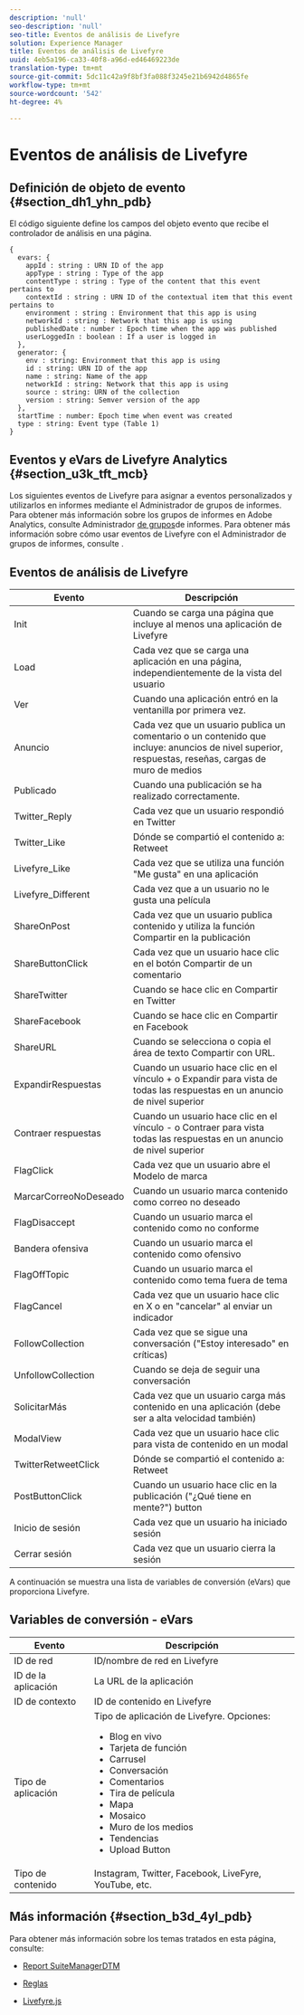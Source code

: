 ```yaml
---
description: 'null'
seo-description: 'null'
seo-title: Eventos de análisis de Livefyre
solution: Experience Manager
title: Eventos de análisis de Livefyre
uuid: 4eb5a196-ca33-40f8-a96d-ed46469223de
translation-type: tm+mt
source-git-commit: 5dc11c42a9f8bf3fa088f3245e21b6942d4865fe
workflow-type: tm+mt
source-wordcount: '542'
ht-degree: 4%

---
```



# Eventos de análisis de Livefyre

## Definición de objeto de evento {#section_dh1_yhn_pdb}

El código siguiente define los campos del objeto evento que recibe el controlador de análisis en una página.

```
{
  evars: {
    appId : string : URN ID of the app
    appType : string : Type of the app
    contentType : string : Type of the content that this event pertains to
    contextId : string : URN ID of the contextual item that this event pertains to
    environment : string : Environment that this app is using
    networkId : string : Network that this app is using
    publishedDate : number : Epoch time when the app was published
    userLoggedIn : boolean : If a user is logged in
  },
  generator: {
    env : string: Environment that this app is using
    id : string: URN ID of the app
    name : string: Name of the app
    networkId : string: Network that this app is using
    source : string: URN of the collection
    version : string: Semver version of the app
  },
  startTime : number: Epoch time when event was created
  type : string: Event type (Table 1)
}
```

## Eventos y eVars de Livefyre Analytics {#section_u3k_tft_mcb}

Los siguientes eventos de Livefyre para asignar a eventos personalizados y utilizarlos en informes mediante el Administrador de grupos de informes. Para obtener más información sobre los grupos de informes en Adobe Analytics, consulte Administrador [de grupos](https://docs.adobe.com/content/help/en/analytics/admin/manage-report-suites/report-suites-admin.html)de informes. Para obtener más información sobre cómo usar eventos de Livefyre con el Administrador de grupos de informes, consulte [](../livefyre-analytics/c-use-livefyre-with-adobe-analytics.md#section_iks_kgd_4cb).

## Eventos de análisis de Livefyre

| Evento | Descripción |
|---|---|
| Init | Cuando se carga una página que incluye al menos una aplicación de Livefyre |
| Load | Cada vez que se carga una aplicación en una página, independientemente de la vista del usuario |
| Ver | Cuando una aplicación entró en la ventanilla por primera vez. |
| Anuncio | Cada vez que un usuario publica un comentario o un contenido que incluye: anuncios de nivel superior, respuestas, reseñas, cargas de muro de medios |
| Publicado | Cuando una publicación se ha realizado correctamente. |
| Twitter_Reply | Cada vez que un usuario respondió en Twitter |
| Twitter_Like | Dónde se compartió el contenido a: Retweet |
| Livefyre_Like | Cada vez que se utiliza una función &quot;Me gusta&quot; en una aplicación |
| Livefyre_Different | Cada vez que a un usuario no le gusta una película |
| ShareOnPost | Cada vez que un usuario publica contenido y utiliza la función Compartir en la publicación |
| ShareButtonClick | Cada vez que un usuario hace clic en el botón Compartir de un comentario |
| ShareTwitter | Cuando se hace clic en Compartir en Twitter |
| ShareFacebook | Cuando se hace clic en Compartir en Facebook |
| ShareURL | Cuando se selecciona o copia el área de texto Compartir con URL. |
| ExpandirRespuestas | Cuando un usuario hace clic en el vínculo + o Expandir para vista de todas las respuestas en un anuncio de nivel superior |
| Contraer respuestas | Cuando un usuario hace clic en el vínculo - o Contraer para vista todas las respuestas en un anuncio de nivel superior |
| FlagClick | Cada vez que un usuario abre el Modelo de marca |
| MarcarCorreoNoDeseado | Cuando un usuario marca contenido como correo no deseado |
| FlagDisaccept | Cuando un usuario marca el contenido como no conforme |
| Bandera ofensiva | Cuando un usuario marca el contenido como ofensivo |
| FlagOffTopic | Cuando un usuario marca el contenido como tema fuera de tema |
| FlagCancel | Cada vez que un usuario hace clic en X o en &quot;cancelar&quot; al enviar un indicador |
| FollowCollection | Cada vez que se sigue una conversación (&quot;Estoy interesado&quot; en críticas) |
| UnfollowCollection | Cuando se deja de seguir una conversación |
| SolicitarMás | Cada vez que un usuario carga más contenido en una aplicación (debe ser a alta velocidad también) |
| ModalView | Cada vez que un usuario hace clic para vista de contenido en un modal |
| TwitterRetweetClick | Dónde se compartió el contenido a: Retweet |
| PostButtonClick | Cuando un usuario hace clic en la publicación (&quot;¿Qué tiene en mente?&quot;) button |
| Inicio de sesión | Cada vez que un usuario ha iniciado sesión |
| Cerrar sesión | Cada vez que un usuario cierra la sesión |

A continuación se muestra una lista de variables de conversión (eVars) que proporciona Livefyre.

## Variables de conversión - eVars

| Evento | Descripción |
|--- |--- |
| ID de red | ID/nombre de red en Livefyre |
| ID de la aplicación | La URL de la aplicación |
| ID de contexto | ID de contenido en Livefyre |
| Tipo de aplicación | Tipo de aplicación de Livefyre. Opciones: <br><ul><li>Blog en vivo  </li><li> Tarjeta de función</li><li>Carrusel</li><li>Conversación </li><li>Comentarios</li><li>Tira de película</li><li>Mapa</li><li>Mosaico</li><li>Muro de los medios</li><li>Tendencias</li><li>Upload Button</li></ul> |
| Tipo de contenido | Instagram, Twitter, Facebook, LiveFyre, YouTube, etc. |

## Más información {#section_b3d_4yl_pdb}

Para obtener más información sobre los temas tratados en esta página, consulte:

* [Report Suite](https://docs.adobe.com/content/help/en/analytics/admin/manage-report-suites/report-suites-admin.html)[ManagerDTM](https://docs.adobe.com/content/help/en/livefyre/using/apps/filmstrip/c-filmstrip-app.html)

* [Reglas](https://docs.adobe.com/content/help/en/dtm/using/resources/rules/create-rules.html)
* [Livefyre.js](/help/implementation/c-livefyre.js.md)